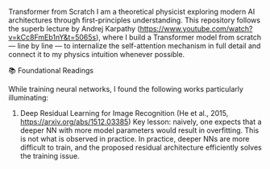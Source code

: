 Transformer from Scratch
I am a theoretical physicist exploring modern AI architectures through first-principles understanding.
This repository follows the superb lecture by Andrej Karpathy (https://www.youtube.com/watch?v=kCc8FmEb1nY&t=5065s), where I build a Transformer model from scratch — line by line — to internalize the self-attention mechanism in full detail and connect it to my physics intuition whenever possible.


📚 Foundational Readings

While training neural networks, I found the following works particularly illuminating:
1. Deep Residual Learning for Image Recognition (He et al., 2015, https://arxiv.org/abs/1512.03385)
Key lesson: naively, one expects that a deeper NN with more model parameters would result in overfitting. This is not what is observed in practice. In practice, deeper NNs are more difficult to train, and the proposed residual architecture efficiently solves the training issue.
